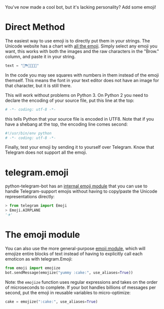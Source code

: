 You've now made a cool bot, but it's lacking personality? Add some emoji!

# Direct Method

The easiest way to use emoji is to directly put them in your strings. The Unicode website has a chart with [all the emoji](http://www.unicode.org/emoji/charts/full-emoji-list.html). Simply select any emoji you want, this works with both the images and the raw characters in the "Brow." column, and paste it in your string.

```python
text = "🌈⛈🎉🌹🐧😊"
```

In the code you may see squares with numbers in them instead of the emoji themself. This means the font in your text editor does not have an image for that character, but it is still there.

This will work without problems on Python 3. On Python 2 you need to declare the encoding of your source file, put this line at the top:
```python 
# -*- coding: utf-8 -*-
```
this tells Python that your source file is encoded in UTF8. Note that if you have a shebang at the top, the encoding line comes second:
```python 
#!/usr/bin/env python
# -*- coding: utf-8 -*-
```

Finally, test your emoji by sending it to yourself over Telegram. Know that Telegram does not support all the emoji.

# telegram.emoji

python-telegram-bot has an [internal emoji module](https://pythonhosted.org/python-telegram-bot/telegram.emoji.html?highlight=emoji#module-telegram.emoji) that you can use to handle Telegram-support emojis without having to copy/paste the Unicode representations directly:

```python
> from telegram import Emoji
> Emoji.AIRPLANE
'✈'
```

# The emoji module

You can also use the more general-purpose [emoji module](https://github.com/carpedm20/emoji), which will emojize entire blocks of text instead of having to explicitly call each emoticon as with telegram.Emoji:

```python
from emoji import emojize
bot.sendMessage(emojize("yummy :cake:", use_aliases=True))
```

Note: the `emojize` function uses regular expressions and takes on the order of microseconds to complete. If your bot handles billions of messages per second, put the emoji in reusable variables to micro-optimize:
```python
cake = emojize(":cake:", use_aliases=True)
```
